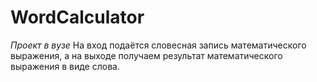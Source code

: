# WordCalculator
*Проект в вузе* На вход подаётся словесная запись математического выражения, а на выходе получаем результат математического выражения в виде слова.
